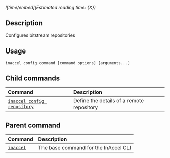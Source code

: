 *![time/embed](Estimated reading time: {X})*

## Description

Configures bitstream repositories

## Usage

```text
inaccel config command [command options] [arguments...]
```

## Child commands

| Command                                         | Description                               |
| :---------------------------------------------- | :---------------------------------------- |
| [` inaccel config repository `](repository.md)  | Define the details of a remote repository |

## Parent command

| Command                    | Description                          |
| :------------------------- | :----------------------------------- |
| [` inaccel `](../index.md) | The base command for the InAccel CLI |
